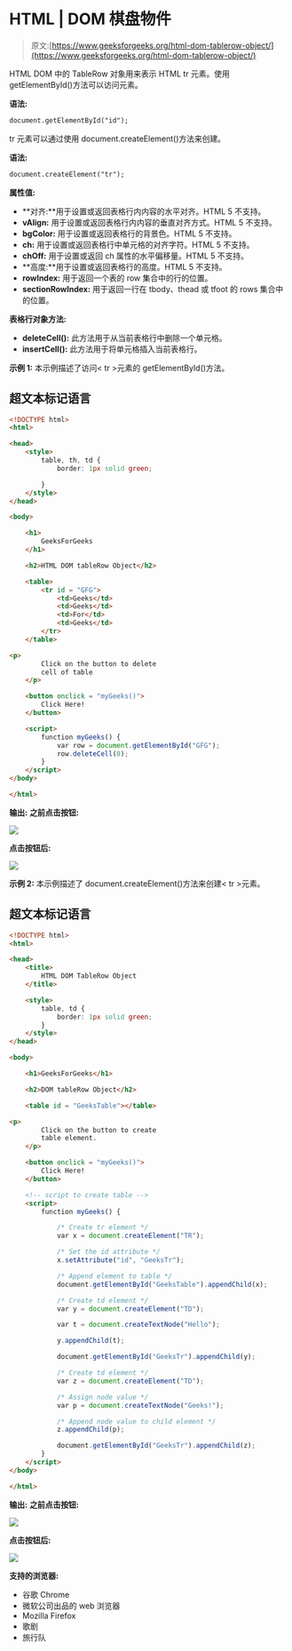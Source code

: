 # HTML | DOM 棋盘物件

> 原文:[https://www.geeksforgeeks.org/html-dom-tablerow-object/](https://www.geeksforgeeks.org/html-dom-tablerow-object/)

HTML DOM 中的 TableRow 对象用来表示 HTML tr 元素。使用 getElementById()方法可以访问元素。

**语法:**

```html
document.getElementById("id");
```

tr 元素可以通过使用 document.createElement()方法来创建。

**语法:**

```html
document.createElement("tr");
```

**属性值:**

*   **对齐:**用于设置或返回表格行内内容的水平对齐。HTML 5 不支持。
*   **vAlign:** 用于设置或返回表格行内内容的垂直对齐方式。HTML 5 不支持。
*   **bgColor:** 用于设置或返回表格行的背景色。HTML 5 不支持。
*   **ch:** 用于设置或返回表格行中单元格的对齐字符。HTML 5 不支持。
*   **chOff:** 用于设置或返回 ch 属性的水平偏移量。HTML 5 不支持。
*   **高度:**用于设置或返回表格行的高度。HTML 5 不支持。
*   **rowIndex:** 用于返回一个表的 row 集合中的行的位置。
*   **sectionRowIndex:** 用于返回一行在 tbody、thead 或 tfoot 的 rows 集合中的位置。

**表格行对象方法:**

*   **deleteCell():** 此方法用于从当前表格行中删除一个单元格。
*   **insertCell():** 此方法用于将单元格插入当前表格行。

**示例 1:** 本示例描述了访问< tr >元素的 getElementById()方法。

## 超文本标记语言

```html
<!DOCTYPE html>
<html>

<head>
    <style>
        table, th, td {
            border: 1px solid green;

        }
    </style>
</head>

<body>

    <h1>
        GeeksForGeeks
    </h1>

    <h2>HTML DOM tableRow Object</h2>

    <table>
        <tr id = "GFG">
            <td>Geeks</td>
            <td>Geeks</td>
            <td>For</td>
            <td>Geeks</td>
        </tr>
    </table>

<p>
        Click on the button to delete
        cell of table
    </p>

    <button onclick = "myGeeks()">
        Click Here!
    </button>

    <script>
        function myGeeks() {
            var row = document.getElementById("GFG");
            row.deleteCell(0);
        }
    </script>
</body>

</html>                   
```

**输出:**
**之前点击按钮:**

![](img/a3ba4dcfb34fbe14ab2f1bfa621174a5.png)

**点击按钮后:**

![](img/99b26d5598a844772efb35091b4612fd.png)

**示例 2:** 本示例描述了 document.createElement()方法来创建< tr >元素。

## 超文本标记语言

```html
<!DOCTYPE html>
<html>

<head>
    <title>
        HTML DOM TableRow Object
    </title>

    <style>
        table, td {
            border: 1px solid green;
        }
    </style>
</head>

<body>

    <h1>GeeksForGeeks</h1>

    <h2>DOM tableRow Object</h2>

    <table id = "GeeksTable"></table>

<p>
        Click on the button to create
        table element.
    </p>

    <button onclick = "myGeeks()">
        Click Here!
    </button>

    <!-- script to create table -->
    <script>
        function myGeeks() {

            /* Create tr element */
            var x = document.createElement("TR");

            /* Set the id attribute */
            x.setAttribute("id", "GeeksTr");

            /* Append element to table */
            document.getElementById("GeeksTable").appendChild(x);

            /* Create td element */
            var y = document.createElement("TD");

            var t = document.createTextNode("Hello");

            y.appendChild(t);

            document.getElementById("GeeksTr").appendChild(y);

            /* Create td element */
            var z = document.createElement("TD");

            /* Assign node value */
            var p = document.createTextNode("Geeks!");

            /* Append node value to child element */
            z.appendChild(p);

            document.getElementById("GeeksTr").appendChild(z);
        }
    </script>
</body>

</html>                   
```

**输出:**
**之前点击按钮:**

![](img/997c9b708abf40181a33515e86fac2f1.png)

**点击按钮后:**

![](img/095b49367a60888aa19405a2b4693d63.png)

**支持的浏览器:**

*   谷歌 Chrome
*   微软公司出品的 web 浏览器
*   Mozilla Firefox
*   歌剧
*   旅行队
